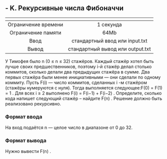 ## - K. Рекурсивные числа Фибоначчи

| <!-- -->      |             <!-- -->             |
|:-------------:|:--------------------------------:|
| Ограничение времени	|           1 секунда         |
|Ограничение памяти	|               64Mb               |
|Ввод | 	стандартный ввод или input.txt  |
|Вывод | стандартный вывод или output.txt |

У Тимофея было n (0 ≤ n ≤ 32) стажёров. Каждый стажёр хотел быть лучше своих предшественников, поэтому i-й стажёр делал столько коммитов, сколько делали два предыдущих стажёра в сумме. Два первых стажёра были менее инициативными — они сделали по одному коммиту. Пусть F(i) — число коммитов, сделанных i -м стажёром (стажёры нумеруются с нуля). Тогда выполняется следующее:F(0) = F(1) = 1 . Для всех i ≥ 2 выполнено F(i) = F(i−1) + F(i−2) . Определите, сколько кода напишет следующий стажёр – найдите F(n) . Решение должно быть реализовано рекурсивно.

### Формат ввода
На вход подаётся n — целое число в диапазоне от 0 до 32.
### Формат вывода
Нужно вывести F(n) .